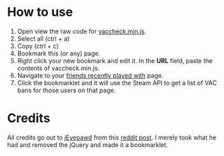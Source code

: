 # How to use

1. Open view the raw code for [vaccheck.min.js](https://raw.githubusercontent.com/MrHayato/VacBanChecker/master/vaccheck.min.js).
2. Select all (ctrl + a)
3. Copy (ctrl + c)
4. Bookmark this (or any) page.
5. Right click your new bookmark and edit it. In the **URL** field, paste the contents of vaccheck.min.js.
6. Navigate to your [friends recently played with](http://steamcommunity.com/profiles/76561197961259240/friends/coplay) page.
7. Click the bookmarklet and it will use the Steam API to get a list of VAC bans for those users on that page.

# Credits

All credits go out to [iEyepawd](http://www.reddit.com/user/iEyepawd) from this [reddit post](http://www.reddit.com/r/GlobalOffensive/comments/348292/i_made_a_userscript_to_easily_show_vac_bans_on/). I merely took what he had and removed the jQuery and made it a bookmarklet.
